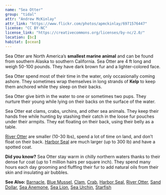 ```yaml
---
name: "Sea Otter"
group: "tidal"
attr: "Andrew McKinlay"
attr_link: "https://www.flickr.com/photos/apmckinlay/6971576447"
license: "CC BY-NC"
license_link: "https://creativecommons.org/licenses/by-nc/2.0/"
location: [bc]
habitat: [ocean]
---
```

Sea Otter are North America’s **smallest marine animal** and can be found from southern Alaska to southern California. Sea Otter are 4 ft long and weigh 50-100 pounds. They have dark brown fur and a lighter-colored face.

Sea Otter spend most of their time in the water, only occasionally coming ashore. They sometimes wrap themselves in long strands of __Kelp__ to keep them anchored while they sleep on their backs.

Sea Otter give birth in the water to one or sometimes two pups. They nurture their young while lying on their backs on the surface of the water.

Sea Otter eat clams, crabs, urchins, and other sea animals. They keep their hands free while hunting by stashing their catch in the loose fur pouches under their armpits. They eat floating on their back, using their belly as a table.

[River Otter](/animals/rivotter) are smaller (10-30 lbs), spend a lot of time on land, and don’t float on their back. [Harbor Seal](/{{section}}/harbseal) are much larger (up to 300 lb) and have a spotted coat.

**Did you know?** Sea Otter stay warm in chilly northern waters thanks to their dense fur coat (up to 1 million hairs per square inch).  They spend many hours each day grooming and fluffing their fur to add natural oils from their skin and insulating air bubbles.

<!-- generated, do not edit -->
**See Also:**
[Barnacle](/animals/barnacle),
[Blue Mussel](/animals/blumussel),
[Clam](/animals/clam),
[Crab](/animals/crab),
[Harbor Seal](/animals/harbseal),
[River Otter](/animals/rivotter),
[Sand Dollar](/animals/sandolr),
[Sea Anemone](/animals/seaanem),
[Sea Lion](/animals/sealion),
[Sea Urchin](/animals/seaurch),
[Starfish](/animals/starfish)
